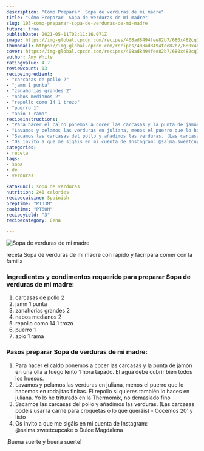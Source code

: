 ```yaml
---
description: "Cómo Preparar  Sopa de verduras de mi madre"
title: "Cómo Preparar  Sopa de verduras de mi madre"
slug: 103-como-preparar-sopa-de-verduras-de-mi-madre
future: true
publishDate: 2021-05-11T02:11:16.071Z
image: https://img-global.cpcdn.com/recipes/408ad8494fee82b7/680x482cq70/sopa-de-verduras-de-mi-madre-foto-principal.jpg
thumbnail: https://img-global.cpcdn.com/recipes/408ad8494fee82b7/680x482cq70/sopa-de-verduras-de-mi-madre-foto-principal.jpg
cover: https://img-global.cpcdn.com/recipes/408ad8494fee82b7/680x482cq70/sopa-de-verduras-de-mi-madre-foto-principal.jpg
author: Amy White
ratingvalue: 4.7
reviewcount: 13
recipeingredient:
- "carcasas de pollo 2"
- "jamn 1 punta"
- "zanahorias grandes 2"
- "nabos medianos 2"
- "repollo como 14 1 trozo"
- "puerro 1"
- "apio 1 rama"
recipeinstructions:
- "Para hacer el caldo ponemos a cocer las carcasas y la punta de jamón en una olla a fuego lento 1 hora tapado. El agua debe cubrir bien todos los huesos."
- "Lavamos y pelamos las verduras en juliana, menos el puerro que lo hacemos en rodajitas finitas. El repollo si quieres también lo haces en juliana. Yo lo he triturado en la Thermomix, no demasiado fino"
- "Sacamos las carcasas del pollo y añadimos las verduras. (Las carcasas podéis usar la carne para croquetas o lo que queráis) Cocemos 20&#39; y listo"
- "Os invito a que me sigáis en mi cuenta de Instagram: @salma.sweetcupcake o Dulce Magdalena"
categories:
- receta
tags:
- sopa
- de
- verduras

katakunci: sopa de verduras 
nutrition: 241 calories
recipecuisine: Spainish
preptime: "PT33M"
cooktime: "PT60M"
recipeyield: "3"
recipecategory: Cena

---
```



![Sopa de verduras de mi madre](https://img-global.cpcdn.com/recipes/408ad8494fee82b7/680x482cq70/sopa-de-verduras-de-mi-madre-foto-principal.jpg)

receta Sopa de verduras de mi madre con rápido y fácil para comer con la familia

<!--inarticleads1-->

### Ingredientes y condimentos requerido para preparar Sopa de verduras de mi madre:

1. carcasas de pollo 2
1. jamn 1 punta
1. zanahorias grandes 2
1. nabos medianos 2
1. repollo como 14 1 trozo
1. puerro 1
1. apio 1 rama



<!--inarticleads2-->

### Pasos preparar Sopa de verduras de mi madre:

1. Para hacer el caldo ponemos a cocer las carcasas y la punta de jamón en una olla a fuego lento 1 hora tapado. El agua debe cubrir bien todos los huesos.
1. Lavamos y pelamos las verduras en juliana, menos el puerro que lo hacemos en rodajitas finitas. El repollo si quieres también lo haces en juliana. Yo lo he triturado en la Thermomix, no demasiado fino
1. Sacamos las carcasas del pollo y añadimos las verduras. (Las carcasas podéis usar la carne para croquetas o lo que queráis) - Cocemos 20&#39; y listo
1. Os invito a que me sigáis en mi cuenta de Instagram: @salma.sweetcupcake o Dulce Magdalena



¡Buena suerte y buena suerte!


